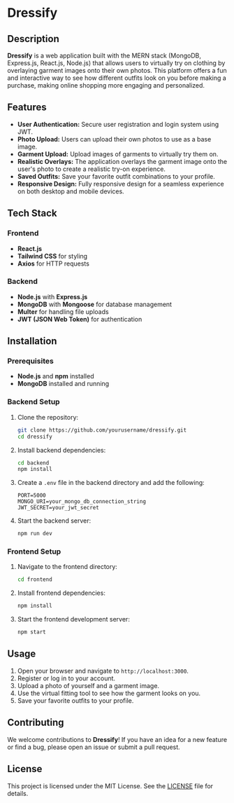 # Dressify

## Description

**Dressify** is a web application built with the MERN stack (MongoDB, Express.js, React.js, Node.js) that allows users to virtually try on clothing by overlaying garment images onto their own photos. This platform offers a fun and interactive way to see how different outfits look on you before making a purchase, making online shopping more engaging and personalized.

## Features

- **User Authentication:** Secure user registration and login system using JWT.
- **Photo Upload:** Users can upload their own photos to use as a base image.
- **Garment Upload:** Upload images of garments to virtually try them on.
- **Realistic Overlays:** The application overlays the garment image onto the user's photo to create a realistic try-on experience.
- **Saved Outfits:** Save your favorite outfit combinations to your profile.
- **Responsive Design:** Fully responsive design for a seamless experience on both desktop and mobile devices.

## Tech Stack

### Frontend

- **React.js**
- **Tailwind CSS** for styling
- **Axios** for HTTP requests

### Backend

- **Node.js** with **Express.js**
- **MongoDB** with **Mongoose** for database management
- **Multer** for handling file uploads
- **JWT (JSON Web Token)** for authentication

## Installation

### Prerequisites

- **Node.js** and **npm** installed
- **MongoDB** installed and running

### Backend Setup

1. Clone the repository:

    ```bash
    git clone https://github.com/yourusername/dressify.git
    cd dressify
    ```

2. Install backend dependencies:

    ```bash
    cd backend
    npm install
    ```

3. Create a `.env` file in the backend directory and add the following:

    ```env
    PORT=5000
    MONGO_URI=your_mongo_db_connection_string
    JWT_SECRET=your_jwt_secret
    ```

4. Start the backend server:

    ```bash
    npm run dev
    ```

### Frontend Setup

1. Navigate to the frontend directory:

    ```bash
    cd frontend
    ```

2. Install frontend dependencies:

    ```bash
    npm install
    ```

3. Start the frontend development server:

    ```bash
    npm start
    ```

## Usage

1. Open your browser and navigate to `http://localhost:3000`.
2. Register or log in to your account.
3. Upload a photo of yourself and a garment image.
4. Use the virtual fitting tool to see how the garment looks on you.
5. Save your favorite outfits to your profile.

## Contributing

We welcome contributions to **Dressify**! If you have an idea for a new feature or find a bug, please open an issue or submit a pull request.

## License

This project is licensed under the MIT License. See the [LICENSE](LICENSE) file for details.
#
